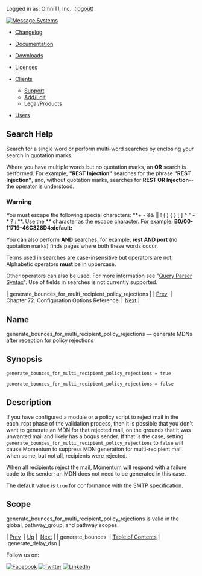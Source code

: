 Logged in as: OmniTI, Inc.  ([logout](https://support.messagesystems.com/logout.php))

[![Message Systems](https://support.messagesystems.com/images/ms-white205.png)](https://support.messagesystems.com/start.php) 

*   [Changelog](https://support.messagesystems.com/start.php?show=changelog)
*   [Documentation](https://support.messagesystems.com/docs/)
*   [Downloads](https://support.messagesystems.com/start.php)

*   [Licenses](https://support.messagesystems.com/license_summary.php)
*   <a href="">Clients</a>
    *   [Support](https://support.messagesystems.com/cs.php)
    *   [Add/Edit](https://support.messagesystems.com/edit_client.php)
    *   [Legal/Products](https://support.messagesystems.com/edit_products.php)
*   [Users](https://support.messagesystems.com/edit_customer.php)

## Search Help

Search for a single word or perform multi-word searches by enclosing your search in quotation marks.

Where you have multiple words but no quotation marks, an **OR** search is performed. For example, **"REST Injection"** searches for the phrase **"REST Injection"**, and, without quotation marks, searches for **REST OR Injection**--the operator is understood.

### Warning

You must escape the following special characters: **+ - && || ! ( ) { } [ ] ^ " ~ * ? : \**. Use the **\** character as the escape character. For example: **B0/00-11719-46C328D4\:default\:**

You can also perform **AND** searches, for example, **rest AND port** (no quotation marks) finds pages where both these words occur.

Terms used in searches are case-insensitive but operators are not. Alphabetic operators **must** be in uppercase.

Other operators can also be used. For more information see "[Query Parser Syntax](https://lucene.apache.org/core/old_versioned_docs/versions/3_0_0/queryparsersyntax.html)". Use of fields in searches is not currently supported.

| generate_bounces_for_multi_recipient_policy_rejections |
| [Prev](conf.ref.generate_bounces.php)  | Chapter 72. Configuration Options Reference |  [Next](conf.ref.generate_delay_dsn.php) |

<a name="conf.ref.generate_bounces_for_multi_recipient_policy_rejections"></a>
## Name

generate_bounces_for_multi_recipient_policy_rejections — generate MDNs after reception for policy rejections

## Synopsis

`generate_bounces_for_multi_recipient_policy_rejections = true`

`generate_bounces_for_multi_recipient_policy_rejections = false`

<a name="idp24773552"></a>
## Description

If you have configured a module or a policy script to reject mail in the each_rcpt phase of the validation process, then it is possible that you don't want to generate an MDN for that rejected mail, on the grounds that it was unwanted mail and likely has a bogus sender. If that is the case, setting `generate_bounces_for_multi_recipient_policy_rejections` to `false` will cause Momentum to suppress MDN generation for multi-recipient mail when some, but not all, recipients were rejected.

When all recipients reject the mail, Momentum will respond with a failure code to the sender; an MDN does not need to be generated in this case.

The default value is `true` for conformance with the SMTP specification.

<a name="idp24778288"></a>
## Scope

generate_bounces_for_multi_recipient_policy_rejections is valid in the global, pathway_group, and pathway scopes.

| [Prev](conf.ref.generate_bounces.php)  | [Up](config.options.ref.php) |  [Next](conf.ref.generate_delay_dsn.php) |
| generate_bounces  | [Table of Contents](index.php) |  generate_delay_dsn |

Follow us on:

[![Facebook](https://support.messagesystems.com/images/icon-facebook.png)](http://www.facebook.com/messagesystems) [![Twitter](https://support.messagesystems.com/images/icon-twitter.png)](http://twitter.com/#!/MessageSystems) [![LinkedIn](https://support.messagesystems.com/images/icon-linkedin.png)](http://www.linkedin.com/company/message-systems)